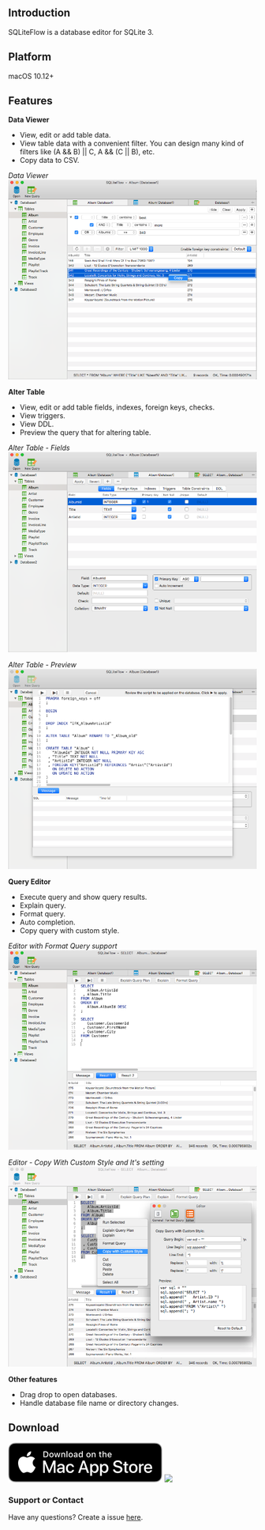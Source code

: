 ## Introduction
SQLiteFlow is a database editor for SQLite 3.

## Platform
macOS 10.12+ 

## Features

**Data Viewer**

- View, edit or add table data.
- View table data with a convenient filter. You can design many kind of filters like (A && B) \|\| C, A && (C \|\| B), etc.
- Copy data to CSV.

*Data Viewer*
![](DataView.png)


**Alter Table**

- View, edit or add table fields, indexes, foreign keys, checks.
- View triggers.
- View DDL.
- Preview the query that for altering table.


*Alter Table - Fields*
![Alter Table - Fields](AlterTable.png)

*Alter Table - Preview*
![Alter Table - Preview](AlterPreview.png)

**Query Editor**

- Execute query and show query results.
- Explain query.
- Format query.
- Auto completion.
- Copy query with custom style.

*Editor with Format Query support*
![Editor](Editor.png)

*Editor - Copy With Custom Style and It's setting*
![Editor - CopyWithCustomStyle](CopyWithCustomStyle.png)

**Other features**

- Drag drop to open databases.
- Handle database file name or directory changes.

## Download

![Download](DownloadOnTheMacAppStore.svg)
<img src="https://itunes.apple.com/us/app/sqliteflow/id1378587993">

### Support or Contact

Have any questions? Create a issue [here](https://github.com/SQLiteFlow/SQLiteFlow-Issues/issues).
